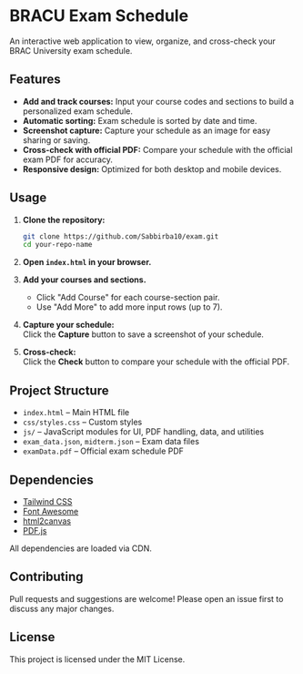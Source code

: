 # BRACU Exam Schedule

An interactive web application to view, organize, and cross-check your BRAC University exam schedule.

## Features

- **Add and track courses:** Input your course codes and sections to build a personalized exam schedule.
- **Automatic sorting:** Exam schedule is sorted by date and time.
- **Screenshot capture:** Capture your schedule as an image for easy sharing or saving.
- **Cross-check with official PDF:** Compare your schedule with the official exam PDF for accuracy.
- **Responsive design:** Optimized for both desktop and mobile devices.

## Usage

1. **Clone the repository:**

   ```sh
   git clone https://github.com/Sabbirba10/exam.git
   cd your-repo-name
   ```

2. **Open `index.html` in your browser.**

3. **Add your courses and sections.**

   - Click "Add Course" for each course-section pair.
   - Use "Add More" to add more input rows (up to 7).

4. **Capture your schedule:**  
   Click the **Capture** button to save a screenshot of your schedule.

5. **Cross-check:**  
   Click the **Check** button to compare your schedule with the official PDF.

## Project Structure

- `index.html` – Main HTML file
- `css/styles.css` – Custom styles
- `js/` – JavaScript modules for UI, PDF handling, data, and utilities
- `exam_data.json`, `midterm.json` – Exam data files
- `examData.pdf` – Official exam schedule PDF

## Dependencies

- [Tailwind CSS](https://tailwindcss.com/)
- [Font Awesome](https://fontawesome.com/)
- [html2canvas](https://html2canvas.hertzen.com/)
- [PDF.js](https://mozilla.github.io/pdf.js/)

All dependencies are loaded via CDN.

## Contributing

Pull requests and suggestions are welcome! Please open an issue first to discuss any major changes.

## License

This project is licensed under the MIT License.
